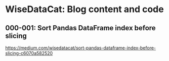 # WiseDataCat: Blog content and code

## 000-001: Sort Pandas DataFrame index before slicing

https://medium.com/wisedatacat/sort-pandas-dataframe-index-before-slicing-c6070a582520
